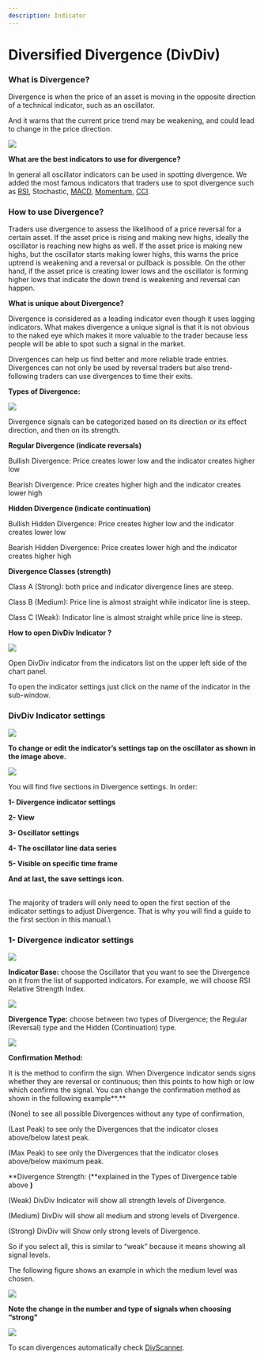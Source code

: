 ```yaml
---
description: Indicator
---
```


# Diversified Divergence (DivDiv)

### What is Divergence?

Divergence is when the price of an asset is moving in the opposite direction of a technical indicator, such as an oscillator.

And it warns that the current price trend may be weakening, and could lead to change in the price direction.

![](<../../../.gitbook/assets/image (78).png>)

**What are the best indicators to use for divergence?**

In general all oscillator indicators can be used in spotting divergence. We added the most famous indicators that traders use to spot divergence such as [RSI](oscillators/relative-strength-index-rsi-indicator.md), Stochastic, [MACD](oscillators/moving-average-convergence-divergence-macd.md), [Momentum](oscillators/momentum.md), [CCI](oscillators/commodity-channel-index-cci.md).&#x20;

### How to use Divergence?

Traders use divergence to assess the likelihood of a price reversal for a certain asset. If the asset price is rising and making new highs, ideally the oscillator is reaching new highs as well. If the asset price is making new highs, but the oscillator starts making lower highs, this warns the price uptrend is weakening and a reversal or pullback is possible. On the other hand, if the asset price is creating lower lows and the oscillator is forming higher lows that indicate the down trend is weakening and reversal can happen.

**What is unique about Divergence?**

Divergence is considered as a leading indicator even though it uses lagging indicators. What makes divergence a unique signal is that it is not obvious to the naked eye which makes it more valuable to the trader because less people will be able to spot such a signal in the market.

Divergences can help us find better and more reliable trade entries. Divergences can not only be used by reversal traders but also trend-following traders can use divergences to time their exits.

**Types of Divergence:**

![](<../../../.gitbook/assets/image (1) (10).png>)

Divergence signals can be categorized based on its direction or its effect direction, and then on its strength.

**Regular Divergence (indicate reversals)**

&#x20;Bullish Divergence: Price creates lower low and the indicator creates higher low

&#x20;Bearish Divergence: Price creates higher high and the indicator creates lower high

**Hidden Divergence (indicate continuation)**

&#x20;Bullish Hidden Divergence: Price creates higher low and the indicator creates lower low

&#x20;Bearish Hidden Divergence: Price creates lower high and the indicator creates higher high

**Divergence Classes (strength)**

&#x20;Class A (Strong): both price and indicator divergence lines are steep.

&#x20;Class B (Medium): Price line is almost straight while indicator line is steep.

Class C (Weak): Indicator line is almost straight while price line is steep.

**How to open DivDiv Indicator ?**

![](<../../../.gitbook/assets/image (2) (2).png>)

Open DivDiv indicator from the indicators list on the upper left side of the chart panel.

To open the indicator settings just click on the name of the indicator in the sub-window.

### &#x20;**DivDiv Indicator settings**&#x20;

![](<../../../.gitbook/assets/image (2) (5).png>)

**To change or edit the indicator’s settings tap on the oscillator as shown in the image above.**

![](<../../../.gitbook/assets/image (3) (2).png>)

You will find five sections in Divergence settings. In order:

**1-  Divergence indicator settings**

**2- View**

**3- Oscillator settings**

**4- The oscillator line data series**

**5- Visible on specific time frame**

**And at last, the save settings icon.**

\
The majority of traders will only need to open the first section of the indicator settings to adjust Divergence. That is why you will find a guide to the first section in this manual.\


### **1-  Divergence indicator settings**

![](<../../../.gitbook/assets/image (94).png>)

**Indicator Base:** choose the Oscillator that you want to see the Divergence on it from the list of supported indicators. For example, we will choose RSI Relative Strength Index.

![](<../../../.gitbook/assets/image (1) (5).png>)

**Divergence Type:** choose between two types of Divergence; the Regular (Reversal) type and the Hidden (Continuation) type.

![](<../../../.gitbook/assets/image (2) (1).png>)

**Confirmation Method:**

It is the method to confirm the sign. When Divergence indicator sends signs whether they are reversal or continuous; then this points to how high or low which confirms the signal. You can change the confirmation method as shown in the following example**.**&#x20;

(None) to see all possible Divergences without any type of confirmation,

(Last Peak) to see only the Divergences that the indicator closes above/below latest peak.

(Max Peak) to see only the Divergences that the indicator closes above/below maximum peak.

**Divergence Strength: (**explained in the Types of Divergence table above **)**

(Weak) DivDiv Indicator will show all strength levels of Divergence.

(Medium) DivDiv will show all medium and strong levels of Divergence.

(Strong) DivDiv will Show only strong levels of Divergence.

So if you select all, this is similar to “weak” because it means showing all signal levels.

The following figure shows an example in which the medium level was chosen.

![](<../../../.gitbook/assets/image (4) (1).png>)

**Note the change in the number and type of signals when choosing “strong”**&#x20;

![](<../../../.gitbook/assets/image (5) (1).png>)

To scan divergences automatically check [DivScanner](broken-reference).

